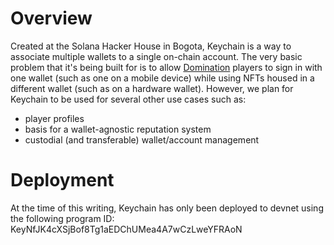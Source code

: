 # Overview

Created at the Solana Hacker House in Bogota, Keychain is a way to associate multiple wallets to a single on-chain account. 
The very basic problem that it's being built for is to allow [Domination](https://domination.gg) 
players to sign in with one wallet (such as one on a mobile device) while using NFTs housed in a different wallet (such as on a hardware wallet). 
However, we plan for Keychain to be used for several other use cases such as:

- player profiles
- basis for a wallet-agnostic reputation system
- custodial (and transferable) wallet/account management

# Deployment

At the time of this writing, Keychain has only been deployed to devnet using the following program ID: KeyNfJK4cXSjBof8Tg1aEDChUMea4A7wCzLweYFRAoN


